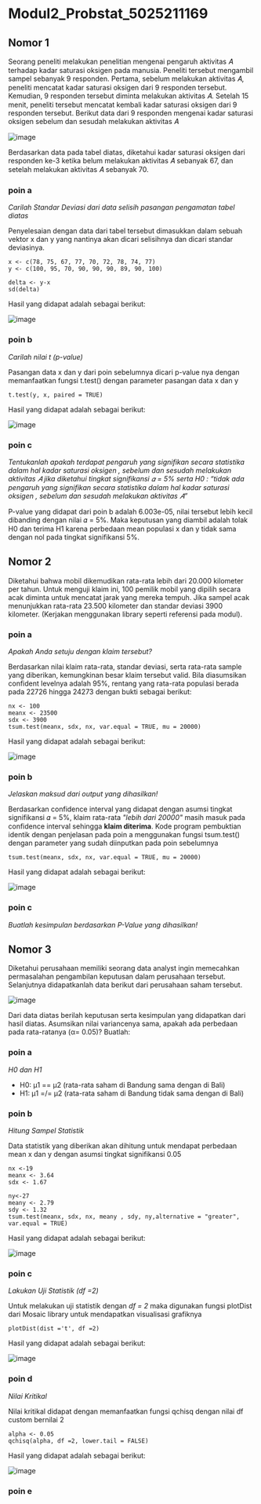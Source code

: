 # Modul2_Probstat_5025211169
## Nomor 1
Seorang peneliti melakukan penelitian mengenai pengaruh aktivitas 𝐴 terhadap kadar saturasi oksigen pada manusia. Peneliti tersebut mengambil sampel sebanyak 9 responden. Pertama, sebelum melakukan aktivitas 𝐴, peneliti mencatat kadar saturasi oksigen dari 9 responden tersebut. Kemudian, 9 responden tersebut diminta melakukan aktivitas 𝐴. Setelah 15 menit, peneliti tersebut mencatat kembali kadar saturasi oksigen dari 9 responden tersebut. Berikut data dari 9 responden mengenai kadar saturasi oksigen sebelum dan sesudah melakukan aktivitas 𝐴 

![image](https://user-images.githubusercontent.com/78022264/207190218-c52c0712-21e2-4af7-af60-65d5f61c2264.png)

Berdasarkan data pada tabel diatas, diketahui kadar saturasi oksigen  dari responden ke-3 ketika belum melakukan aktivitas 𝐴 sebanyak 67, dan setelah melakukan aktivitas 𝐴 sebanyak 70.

### poin a
*Carilah Standar Deviasi dari data selisih pasangan pengamatan tabel diatas*

Penyelesaian dengan data dari tabel tersebut dimasukkan dalam sebuah vektor x dan y yang nantinya akan dicari selisihnya dan dicari standar deviasinya.
```
x <- c(78, 75, 67, 77, 70, 72, 78, 74, 77)
y <- c(100, 95, 70, 90, 90, 90, 89, 90, 100)

delta <- y-x
sd(delta)
```
Hasil yang didapat adalah sebagai berikut:

![image](https://user-images.githubusercontent.com/78022264/207193061-c51c9ab0-0e36-4ba0-98ab-b0f2b7d4a9f5.png)

### poin b
*Carilah nilai t (p-value)*

Pasangan data x dan y dari poin sebelumnya dicari p-value nya dengan memanfaatkan fungsi t.test() dengan parameter pasangan data x dan y
```
t.test(y, x, paired = TRUE)
```
Hasil yang didapat adalah sebagai berikut:

![image](https://user-images.githubusercontent.com/78022264/207196427-795e843b-baa0-405c-ac23-0ae26df9167b.png)

### poin c
*Tentukanlah apakah terdapat pengaruh yang signifikan secara statistika dalam hal kadar saturasi oksigen , sebelum dan sesudah melakukan aktivitas 𝐴 jika diketahui tingkat signifikansi 𝛼 = 5% serta H0 : “tidak ada pengaruh yang signifikan secara statistika dalam hal kadar saturasi oksigen , sebelum dan sesudah melakukan aktivitas 𝐴”*

P-value yang didapat dari poin b adalah 6.003e-05, nilai tersebut lebih kecil dibanding dengan nilai 𝛼 = 5%. Maka keputusan yang diambil adalah tolak H0 dan terima H1 karena perbedaan mean populasi x dan y tidak sama dengan nol pada tingkat signifikansi 5%.

## Nomor 2
Diketahui bahwa mobil dikemudikan rata-rata lebih dari 20.000 kilometer per tahun. Untuk menguji klaim ini, 100 pemilik mobil yang dipilih secara acak diminta untuk mencatat jarak yang mereka tempuh. Jika sampel acak menunjukkan rata-rata 23.500 kilometer dan standar deviasi 3900 kilometer. (Kerjakan menggunakan library seperti referensi pada modul).

### poin a
*Apakah Anda setuju dengan klaim tersebut?*

Berdasarkan nilai klaim rata-rata, standar deviasi, serta rata-rata sample yang diberikan, kemungkinan besar klaim tersebut valid. Bila diasumsikan confident levelnya adalah 95%, rentang yang rata-rata populasi berada pada 22726 hingga 24273 dengan bukti sebagai berikut:
```
nx <- 100
meanx <- 23500
sdx <- 3900
tsum.test(meanx, sdx, nx, var.equal = TRUE, mu = 20000)
```
Hasil yang didapat adalah sebagai berikut:

![image](https://user-images.githubusercontent.com/78022264/207207978-452cc360-484d-49fc-852d-3f4d04cf1a1b.png)

### poin b
*Jelaskan maksud dari output yang dihasilkan!*

Berdasarkan confidence interval yang didapat dengan asumsi tingkat signifikansi 𝛼 = 5%, klaim rata-rata *"lebih dari 20000"* masih masuk pada confidence interval sehingga **klaim diterima**. Kode program pembuktian identik dengan penjelasan pada poin a menggunakan fungsi tsum.test() dengan parameter yang sudah diinputkan pada poin sebelumnya
```
tsum.test(meanx, sdx, nx, var.equal = TRUE, mu = 20000)
```
Hasil yang didapat adalah sebagai berikut:

![image](https://user-images.githubusercontent.com/78022264/207207991-026149de-e5ba-41f4-ace8-31566014af6a.png)

### poin c
*Buatlah kesimpulan berdasarkan P-Value yang dihasilkan!*

## Nomor 3
Diketahui perusahaan memiliki seorang data analyst ingin memecahkan permasalahan pengambilan keputusan dalam perusahaan tersebut. Selanjutnya didapatkanlah data berikut dari perusahaan saham tersebut.

![image](https://user-images.githubusercontent.com/78022264/207210448-250505c6-764d-4066-8427-f207010d39ff.png)

Dari data diatas berilah keputusan serta kesimpulan yang didapatkan dari hasil diatas. Asumsikan nilai variancenya sama, apakah ada perbedaan pada rata-ratanya (α= 0.05)? Buatlah:
### poin a
*H0 dan H1*
  - H0: μ1 == μ2 (rata-rata saham di Bandung sama dengan di Bali)
  - H1: μ1 =/= μ2 (rata-rata saham di Bandung tidak sama dengan di Bali)

### poin b
*Hitung Sampel Statistik*

Data statistik yang diberikan akan dihitung untuk mendapat perbedaan mean x dan y dengan asumsi tingkat signifikansi 0.05
```
nx <-19
meanx <- 3.64
sdx <- 1.67

ny<-27
meany <- 2.79
sdy <- 1.32
tsum.test(meanx, sdx, nx, meany , sdy, ny,alternative = "greater", var.equal = TRUE)
```
Hasil yang didapat adalah sebagai berikut:

![image](https://user-images.githubusercontent.com/78022264/207212206-793b693e-ff00-48b1-8ded-f1127a7371b2.png)

### poin c
*Lakukan Uji Statistik (df =2)*

Untuk melakukan uji statistik dengan *df = 2* maka digunakan fungsi plotDist dari Mosaic library untuk mendapatkan visualisasi grafiknya
```
plotDist(dist ='t', df =2)
```
Hasil yang didapat adalah sebagai berikut:

![image](https://user-images.githubusercontent.com/78022264/207213046-d233a736-1925-40f6-8ad0-bba8a8cae231.png)

### poin d
*Nilai Kritikal*

Nilai kritikal didapat dengan memanfaatkan fungsi qchisq dengan nilai df custom bernilai 2
```
alpha <- 0.05
qchisq(alpha, df =2, lower.tail = FALSE)
```
Hasil yang didapat adalah sebagai berikut:

![image](https://user-images.githubusercontent.com/78022264/207213387-7b748fc5-1d09-44c5-8fa8-75710bd705eb.png)

### poin e



